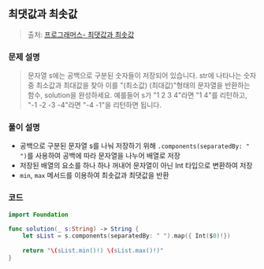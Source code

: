 ## 최댓값과 최솟값

> 출처: [프로그래머스- 최댓값과 최솟값](https://school.programmers.co.kr/learn/courses/30/lessons/12939)

### 문제 설명
> 문자열 s에는 공백으로 구분된 숫자들이 저장되어 있습니다. str에 나타나는 숫자 중 최소값과 최대값을 찾아 이를 "(최소값) (최대값)"형태의 문자열을 반환하는 함수, solution을 완성하세요.
예를들어 s가 "1 2 3 4"라면 "1 4"를 리턴하고, "-1 -2 -3 -4"라면 "-4 -1"을 리턴하면 됩니다.

### 풀이 설명
- 공백으로 구분된 문자열 s를 나눠 저장하기 위해 `.components(separatedBy: " ")`를 사용하여 공백에 따라 문자열을 나누어 배열로 저장
- 저장된 배열의 요소를 하나 하나 꺼내어 문자열이 아닌 Int 타입으로 변환하여 저장
- `min`, `max` 메서드를 이용하여 최솟값과 최댓값을 반환

### 코드
```swift
import Foundation

func solution(_ s:String) -> String {
    let sList = s.components(separatedBy: " ").map({ Int($0)!})
    
    return "\(sList.min()!) \(sList.max()!)"
}
```
